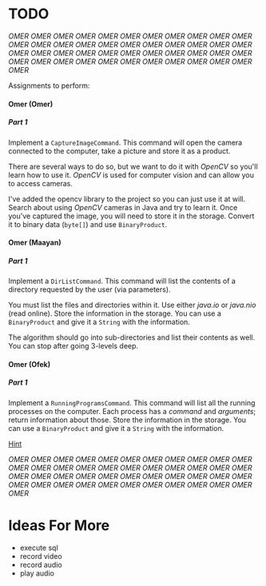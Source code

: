 # TODO

_OMER OMER OMER OMER OMER OMER OMER OMER OMER OMER OMER OMER OMER OMER OMER OMER OMER OMER OMER OMER OMER OMER OMER OMER OMER OMER OMER OMER OMER OMER OMER OMER OMER OMER OMER OMER OMER OMER OMER OMER OMER OMER OMER OMER OMER_

Assignments to perform:

#### Omer (Omer)

##### Part 1

Implement a `CaptureImageCommand`. This command will open the camera connected to the computer, take a picture and store it as a product.

There are several ways to do so, but we want to do it with _OpenCV_ so you'll learn how to use it.
_OpenCV_ is used for computer vision and can allow you to access cameras.

I've added the opencv library to the project so you can just use it at will. Search about using _OpenCV_ cameras in Java and try to learn it.
Once you've captured the image, you will need to store it in the storage. Convert it to binary data (`byte[]`) and use `BinaryProduct`.


#### Omer (Maayan)

##### Part 1

Implement a `DirListCommand`. This command will list the contents of a directory requested by the user (via parameters). 

You must list the files and directories within it. Use either _java.io_ or _java.nio_ (read online). Store the information in the storage. You can use a `BinaryProduct` and give it a `String` with the information.

The algorithm should go into sub-directories and list their contents as well. You can stop after going 3-levels deep.


#### Omer (Ofek)

##### Part 1

Implement a `RunningProgramsCommand`. This command will list all the running processes on the computer. Each process has a _command_ and _arguments_; return information about those.
Store the information in the storage. You can use a `BinaryProduct` and give it a `String` with the information.

[Hint](https://docs.oracle.com/javase/9/docs/api/java/lang/ProcessHandle.html) 

_OMER OMER OMER OMER OMER OMER OMER OMER OMER OMER OMER OMER OMER OMER OMER OMER OMER OMER OMER OMER OMER OMER OMER OMER OMER OMER OMER OMER OMER OMER OMER OMER OMER OMER OMER OMER OMER OMER OMER OMER OMER OMER OMER OMER OMER_

# Ideas For More
- execute sql
- record video
- record audio
- play audio
